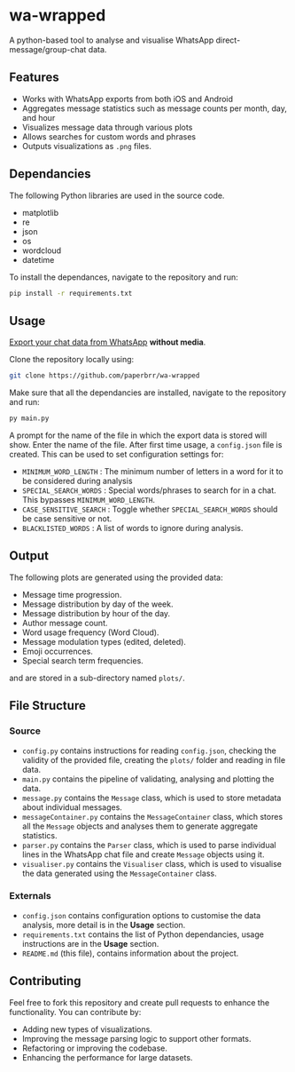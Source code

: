 # wa-wrapped
A python-based tool to analyse and visualise WhatsApp direct-message/group-chat data.

## **Features**
- Works with WhatsApp exports from both iOS and Android
- Aggregates message statistics such as message counts per month, day, and hour
- Visualizes message data through various plots
- Allows searches for custom words and phrases
- Outputs visualizations as `.png` files.

## **Dependancies**
The following Python libraries are used in the source code.
- matplotlib
- re
- json
- os
- wordcloud
- datetime

To install the dependances, navigate to the repository and run:
```bash
pip install -r requirements.txt
```

## **Usage**
<a href="https://faq.whatsapp.com/1180414079177245/?locale=et_EE&cms_platform=android">Export your chat data from WhatsApp</a> **without media**.

Clone the repository locally using:
```bash
git clone https://github.com/paperbrr/wa-wrapped
```

Make sure that all the dependancies are installed, navigate to the repository and run: 
```bash
py main.py
```
A prompt for the name of the file in which the export data is stored will show. Enter the name of the file.
After first time usage, a ``config.json`` file is created. This can be used to set configuration settings for:
- ``MINIMUM_WORD_LENGTH`` : The minimum number of letters in a word for it to be considered during analysis
- ``SPECIAL_SEARCH_WORDS`` : Special words/phrases to search for in a chat. This bypasses ``MINIMUM_WORD_LENGTH``.
- ``CASE_SENSITIVE_SEARCH`` : Toggle whether ``SPECIAL_SEARCH_WORDS`` should be case sensitive or not.
- ``BLACKLISTED_WORDS`` : A list of words to ignore during analysis.

## **Output**
The following plots are generated using the provided data:

- Message time progression.
- Message distribution by day of the week.
- Message distribution by hour of the day.
- Author message count.
- Word usage frequency (Word Cloud).
- Message modulation types (edited, deleted).
- Emoji occurrences.
- Special search term frequencies.

and are stored in a sub-directory named ``plots/``.

## **File Structure**

### Source
- ``config.py`` contains instructions for reading ``config.json``, checking the validity of the provided file, creating the ``plots/`` folder and reading in file data.
- ``main.py`` contains the pipeline of validating, analysing and plotting the data.
- ``message.py`` contains the ``Message`` class, which is used to store metadata about individual messages.
- ``messageContainer.py`` contains the ``MessageContainer`` class, which stores all the ``Message`` objects and analyses them to generate aggregate statistics.
- ``parser.py`` contains the ``Parser`` class, which is used to parse individual lines in the WhatsApp chat file and create ``Message`` objects using it.
- ``visualiser.py`` contains the ``Visualiser`` class, which is used to visualise the data generated using the ``MessageContainer`` class.

### Externals
- ``config.json`` contains configuration options to customise the data analysis, more detail is in the **Usage** section.
- ``requirements.txt`` contains the list of Python dependancies, usage instructions are in the **Usage** section.
- ``README.md`` (this file), contains information about the project.

## **Contributing**

Feel free to fork this repository and create pull requests to enhance the functionality. You can contribute by:
- Adding new types of visualizations.
- Improving the message parsing logic to support other formats.
- Refactoring or improving the codebase.
- Enhancing the performance for large datasets.